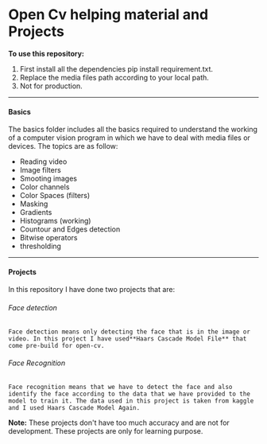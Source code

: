 # Open Cv helping material and Projects

**To use this repository:**

1. First install all the dependencies pip install requirement.txt.
2. Replace the media files path according to your local path.
3. Not for production.

---

#### Basics

The basics folder includes all the basics required to understand the working of a computer vision program in which we have to deal with media files or devices. The topics are as follow:

* Reading video
* Image filters
* Smooting images
* Color channels
* Color Spaces (filters)
* Masking
* Gradients
* Histograms (working)
* Countour and Edges detection
* Bitwise operators
* thresholding

---

#### Projects

In this repository I have done two projects that are:

###### Face detection

    Face detection means only detecting the face that is in the image or video. In this project I have used**Haars Cascade Model File** that come pre-build for open-cv.

###### Face Recognition

    Face recognition means that we have to detect the face and also identify the face according to the data that we have provided to the model to train it. The data used in this project is taken from kaggle and I used Haars Cascade Model Again.

**Note:** These projects don't have too much accuracy and are not for development. These projects are only for learning purpose.
